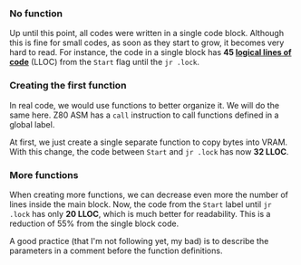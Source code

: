 ### No function

Up until this point, all codes were written in a single code block. Although this is fine for small codes, as soon as they start to grow, it becomes very hard to read. For instance, the code in a single block has **45 [logical lines of code](https://en.wikipedia.org/wiki/Source_lines_of_code)** (LLOC) from the `Start` flag until the `jr .lock`.

### Creating the first function

In real code, we would use functions to better organize it. We will do the same here. Z80 ASM has a `call` instruction to call functions defined in a global label. 

At first, we just create a single separate function to copy bytes into VRAM. With this change, the code between `Start` and `jr .lock` has now **32 LLOC**.

### More functions

When creating more functions, we can decrease even more the number of lines inside the main block. Now, the code from the `Start` label until `jr .lock` has only **20 LLOC**, which is much better for readability. This is a reduction of 55% from the single block code.

A good practice (that I'm not following yet, my bad) is to describe the parameters in a comment before the function definitions.